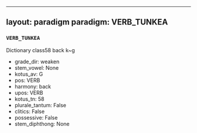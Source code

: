 
---
layout: paradigm
paradigm: VERB_TUNKEA
---
### ` VERB_TUNKEA `

Dictionary class58 back k~g
* grade_dir: weaken
* stem_vowel: None
* kotus_av: G
* pos: VERB
* harmony: back
* upos: VERB
* kotus_tn: 58
* plurale_tantum: False
* clitics: False
* possessive: False
* stem_diphthong: None
